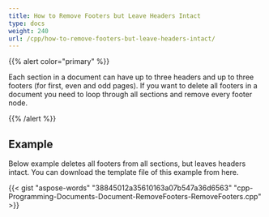 ```yaml
---
title: How to Remove Footers but Leave Headers Intact
type: docs
weight: 240
url: /cpp/how-to-remove-footers-but-leave-headers-intact/
---
```


{{% alert color="primary" %}} 

Each section in a document can have up to three headers and up to three footers (for first, even and odd pages). If you want to delete all footers in a document you need to loop through all sections and remove every footer node.

{{% /alert %}} 
## **Example**
Below example deletes all footers from all sections, but leaves headers intact. You can download the template file of this example from here.

{{< gist "aspose-words" "38845012a35610163a07b547a36d6563" "cpp-Programming-Documents-Document-RemoveFooters-RemoveFooters.cpp" >}}
